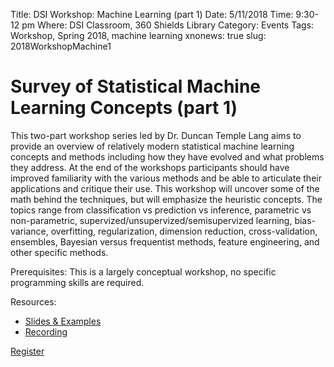 Title: DSI Workshop: Machine Learning (part 1)
Date: 5/11/2018
Time: 9:30-12 pm
Where: DSI Classroom, 360 Shields Library
Category: Events
Tags: Workshop, Spring 2018, machine learning
xnonews: true
slug: 2018WorkshopMachine1

#  Survey of Statistical Machine Learning Concepts (part 1)

This two-part workshop series led by Dr. Duncan Temple Lang aims to provide an overview of relatively modern statistical machine learning concepts and methods including how they have evolved and what problems they address. At the end of the workshops participants should have improved familiarity with the various methods and be able to articulate their applications and critique their use. This workshop will uncover some of the math behind the techniques, but will emphasize the heuristic concepts. The topics range from classification vs prediction vs inference, parametric vs non-parametric, supervized/unsupervized/semisupervized learning, bias-variance, overfitting, regularization, dimension reduction, cross-validation, ensembles, Bayesian versus frequentist methods, feature engineering, and other specific methods. 

Prerequisites: This is a largely conceptual workshop, no specific programming skills are required.

Resources: 

* [Slides & Examples](https://github.com/dsidavis/surveystatml) 
* [Recording](https://youtu.be/16Aq_8JE0Vc)

[Register](https://forms.library.ucdavis.edu/classes/descriptions.php)
